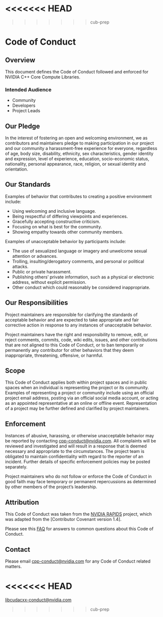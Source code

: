 <<<<<<< HEAD
=======

>>>>>>> cub-prep
# Code of Conduct

## Overview

This document defines the Code of Conduct followed and enforced for NVIDIA C++
  Core Compute Libraries.

### Intended Audience

* Community
* Developers
* Project Leads

## Our Pledge

In the interest of fostering an open and welcoming environment, we as
  contributors and maintainers pledge to making participation in our project and
  our community a harassment-free experience for everyone, regardless of age,
  body size, disability, ethnicity, sex characteristics, gender identity and
  expression, level of experience, education, socio-economic status, nationality,
  personal appearance, race, religion, or sexual identity and orientation.

## Our Standards

Examples of behavior that contributes to creating a positive environment include:

- Using welcoming and inclusive language.
- Being respectful of differing viewpoints and experiences.
- Gracefully accepting constructive criticism.
- Focusing on what is best for the community.
- Showing empathy towards other community members.

Examples of unacceptable behavior by participants include:

- The use of sexualized language or imagery and unwelcome sexual attention or
    advances.
- Trolling, insulting/derogatory comments, and personal or political attacks.
- Public or private harassment.
- Publishing others’ private information, such as a physical or electronic
    address, without explicit permission.
- Other conduct which could reasonably be considered inappropriate.

## Our Responsibilities

Project maintainers are responsible for clarifying the standards of acceptable
  behavior and are expected to take appropriate and fair corrective action in
  response to any instances of unacceptable behavior.

Project maintainers have the right and responsibility to remove, edit, or
  reject comments, commits, code, wiki edits, issues, and other contributions
  that are not aligned to this Code of Conduct, or to ban temporarily or
  permanently any contributor for other behaviors that they deem inappropriate,
  threatening, offensive, or harmful.

## Scope

This Code of Conduct applies both within project spaces and in public spaces
  when an individual is representing the project or its community.
Examples of representing a project or community include using an official
  project email address, posting via an official social media account, or acting
  as an appointed representative at an online or offline event.
Representation of a project may be further defined and clarified by project
  maintainers.

## Enforcement

Instances of abusive, harassing, or otherwise unacceptable behavior may be
  reported by contacting [cpp-conduct@nvidia.com](mailto:cpp-conduct@nvidia.com).
All complaints will be reviewed and investigated and will result in a response
  that is deemed necessary and appropriate to the circumstances.
The project team is obligated to maintain confidentiality with regard to the
  reporter of an incident.
Further details of specific enforcement policies may be posted separately.

Project maintainers who do not follow or enforce the Code of Conduct in good
  faith may face temporary or permanent repercussions as determined by other
  members of the project’s leadership.

## Attribution

This Code of Conduct was taken from the [NVIDIA RAPIDS] project, which was
  adapted from the [Contributor Covenant version 1.4].

Please see this [FAQ] for answers to common questions about this Code of Conduct.

## Contact

Please email [cpp-conduct@nvidia.com] for any Code of Conduct related matters.


[cpp-conduct@nvidia.com]: mailto:cpp-conduct@nvidia.com

[FAQ]: https://www.contributor-covenant.org/faq

[NVIDIA RAPIDS]: https://docs.rapids.ai/resources/conduct/
[Contributor Covenant]: https://www.contributor-covenant.org/version/1/4/code-of-conduct.html
<<<<<<< HEAD
=======
 libcudacxx-conduct@nvidia.com
>>>>>>> cub-prep
